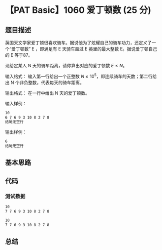 # 【PAT Basic】1060 爱丁顿数 (25 分)

## 题目描述

英国天文学家爱丁顿很喜欢骑车。据说他为了炫耀自己的骑车功力，还定义了一个“爱丁顿数” E ，即满足有 E 天骑车超过 E 英里的最大整数 E。据说爱丁顿自己的 E 等于87。

现给定某人 N 天的骑车距离，请你算出对应的爱丁顿数 $E \leqslant N$。

输入格式：
输入第一行给出一个正整数 $N \leqslant 10^5$，即连续骑车的天数；第二行给出 N 个非负整数，代表每天的骑车距离。

输出格式：
在一行中给出 N 天的爱丁顿数。

输入样例：
```bash
10
6 7 6 9 3 10 8 2 7 8
结尾无空行
```

输出样例：
```bash
6
结尾无空行
```

## 基本思路

## 代码

### 测试数据

```bash
10
7 7 6 9 3 10 8 2 7 8
```

```bash
10
7 7 6 9 3 10 8 2 7 8
```

## 总结
